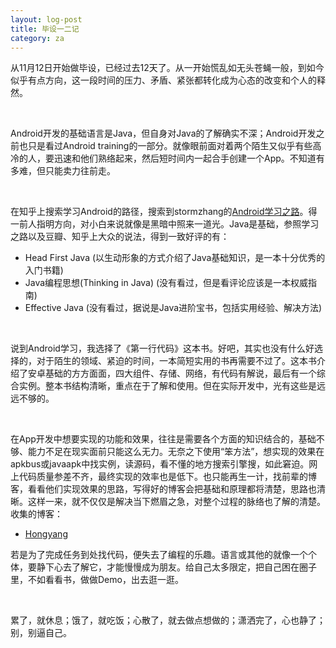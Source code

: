 ```yaml
---
layout: log-post
title: 毕设一二记
category: za
---
```


从11月12日开始做毕设，已经过去12天了。从一开始慌乱如无头苍蝇一般，到如今似乎有点方向，这一段时间的压力、矛盾、紧张都转化成为心态的改变和个人的释然。

<br>

Android开发的基础语言是Java，但自身对Java的了解确实不深；Android开发之前也只是看过Android training的一部分。就像眼前面对着两个陌生又似乎有些高冷的人，要迅速和他们熟络起来，然后短时间内一起合手创建一个App。不知道有多难，但只能卖力往前走。

<br>

在知乎上搜索学习Android的路径，搜索到stormzhang的[Android学习之路](http://stormzhang.com/android/2014/07/07/learn-android-from-rookie/)。得一前人指明方向，对小白来说就像是黑暗中照来一道光。Java是基础，参照学习之路以及豆瓣、知乎上大众的说法，得到一致好评的有：

- Head First Java
(以生动形象的方式介绍了Java基础知识，是一本十分优秀的入门书籍)
- Java编程思想(Thinking in Java)
(没有看过，但是看评论应该是一本权威指南)
- Effective Java
(没有看过，据说是Java进阶宝书，包括实用经验、解决方法)

<br>

说到Android学习，我选择了《第一行代码》这本书。好吧，其实也没有什么好选择的，对于陌生的领域、紧迫的时间，一本简短实用的书再需要不过了。这本书介绍了安卓基础的方方面面，四大组件、存储、网络，有代码有解说，最后有一个综合实例。整本书结构清晰，重点在于了解和使用。但在实际开发中，光有这些是远远不够的。

<br>

在App开发中想要实现的功能和效果，往往是需要各个方面的知识结合的，基础不够、能力不足在现实面前只能这么无力。无奈之下使用“笨方法”，想实现的效果在apkbus或javaapk中找实例，读源码，看不懂的地方搜索引擎搜，如此窘迫。网上代码质量参差不齐，最终实现的效率也是低下。也只能再生一计，找前辈的博客，看看他们实现效果的思路，写得好的博客会把基础和原理都将清楚，思路也清晰。这样一来，就不仅仅是解决当下燃眉之急，对整个过程的脉络也了解的清楚。收集的博客：

- [Hongyang](http://blog.csdn.net/lmj623565791)

若是为了完成任务到处找代码，便失去了编程的乐趣。语言或其他的就像一个个体，要静下心去了解它，才能慢慢成为朋友。给自己太多限定，把自己困在圈子里，不如看看书，做做Demo，出去逛一逛。

<br>

累了，就休息；饿了，就吃饭；心散了，就去做点想做的；潇洒完了，心也静了；别，别逼自己。
